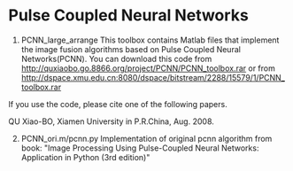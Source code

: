 
# Pulse Coupled Neural Networks #

1. PCNN_large_arrange
This toolbox contains Matlab files that implement the image fusion algorithms based on Pulse Coupled Neural Networks(PCNN). 
You can download this code from http://quxiaobo.go.8866.org/project/PCNN/PCNN_toolbox.rar 
or from http://dspace.xmu.edu.cn:8080/dspace/bitstream/2288/15579/1/PCNN_toolbox.rar

If you use the code, please cite one of the following papers.

QU Xiao-BO, 
Xiamen University in P.R.China, Aug. 2008.


2. PCNN_ori.m/pcnn.py
Implementation of original pcnn algorithm from book: "Image Processing Using Pulse-Coupled Neural Networks: Application in Python (3rd edition)"

